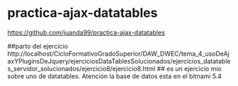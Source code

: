 # practica-ajax-datatables
https://github.com/juanda99/practica-ajax-datatables

##parto del ejercicio http://localhost/CicloFormativoGradoSuperior/DAW_DWEC/tema_4_usoDeAjaxYPluginsDeJquery/ejerciciosDataTablesSolucionados/ejercicios_datatables_servidor_solucionados/ejercicio8/ejercicio8.html ##
es un ejercicio mio sobre uno de datatables.
Atención la base de datos esta en el bitnami 5.4